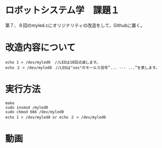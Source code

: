 # ロボットシステム学　課題１
第７、８回のmyled.cにオリジナリティの改造をして、Githubに置く。
# 改造内容について
    echo 1 > /dev/myled0  //LEDは10回点滅します。
    echo ２ > /dev/myled0　//LEDは"sos"のモールス信号”... --- ...”を表します。
# 実行方法
    make
    sudo insmod /myled0
    sudo chmod 666 /dev/myled0
    echo 1 > /dev/myled0 or echo ２ > /dev/myled0
  
# 動画
